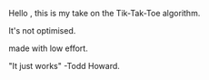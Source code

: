 Hello , this is my take on the Tik-Tak-Toe algorithm.

It's not optimised.

made with low effort.

"It just works" -Todd Howard.
